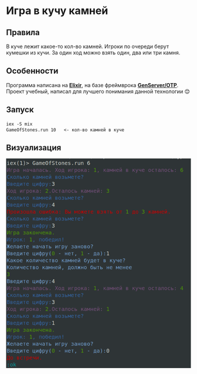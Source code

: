 # Игра в кучу камней

## Правила
В куче лежит какое-то кол-во камней. Игроки по очереди берут кумешки из кучи. За один ход можно взять один, два или три камня.

## Особенности
Программа написана на [**Elixir**](https://elixir-lang.org/), на базе фреймврока [**GenServer/OTP**](https://elixir-lang.org/getting-started/mix-otp/genserver.html). Проект учебный, написал для лучшего понимания данной технологии :blush:

## Запуск
```
iex -S mix
GameOfStones.run 10   <- кол-во камней в куче
```

## Визуализация
![Игра в камни](game_of_stones.png)